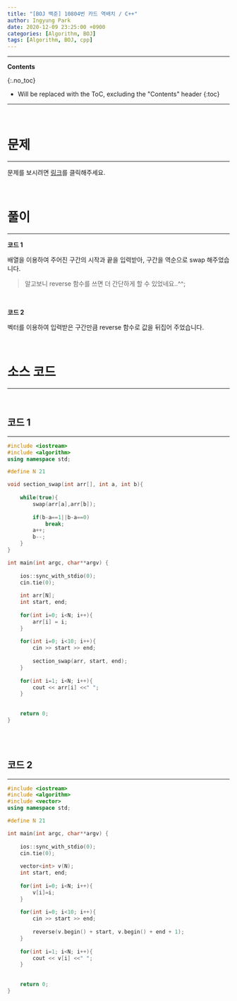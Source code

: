 ```yaml
---
title: "[BOJ 백준] 10804번 카드 역배치 / C++"
author: Ingyung Park
date: 2020-12-09 23:25:00 +0900
categories: [Algorithm, BOJ]
tags: [Algorithm, BOJ, cpp]
---
```


---
**Contents**

{:.no_toc}

* Will be replaced with the ToC, excluding the "Contents" header
{:toc}
---

<br/>

# **문제**

---



문제를 보시려면 [링크](https://www.acmicpc.net/problem/10804)를 클릭해주세요. 

<br/>

# **풀이**

---

**코드 1**

배열을 이용하여 주어진 구간의 시작과 끝을 입력받아, 구간을 역순으로 swap 해주었습니다.

> 알고보니 reverse 함수를 쓰면 더 간단하게 할 수 있었네요..^^;

<br/>

**코드 2**

벡터를 이용하여 입력받은 구간만큼 reverse 함수로 값을 뒤집어 주었습니다.



<br/>

# **소스 코드**

---

<br/>

## **코드 1**

---



```c++
#include <iostream>
#include <algorithm>
using namespace std;

#define N 21

void section_swap(int arr[], int a, int b){
	
	while(true){
		swap(arr[a],arr[b]);
		
		if(b-a==1||b-a==0)
			break;
		a++;
		b--;
	}
}

int main(int argc, char**argv) {
	
	ios::sync_with_stdio(0);
	cin.tie(0);
	
	int arr[N];
	int start, end;
	
	for(int i=0; i<N; i++){
		arr[i] = i;
	}
	
	for(int i=0; i<10; i++){
		cin >> start >> end;
	
		section_swap(arr, start, end);
	}
	
	for(int i=1; i<N; i++){
		cout << arr[i] <<" ";
	}
	
	
	return 0;
}
```

<br/>

<br/>





## **코드 2**

---



```c++
#include <iostream>
#include <algorithm>
#include <vector>
using namespace std;

#define N 21

int main(int argc, char**argv) {
	
	ios::sync_with_stdio(0);
	cin.tie(0);
	
	vector<int> v(N);
	int start, end;
	
	for(int i=0; i<N; i++){
		v[i]=i;
	}
	
	for(int i=0; i<10; i++){
		cin >> start >> end;
		
		reverse(v.begin() + start, v.begin() + end + 1);
	}
	
	for(int i=1; i<N; i++){
		cout << v[i] <<" ";
	}
	
	
	return 0;
}
```

